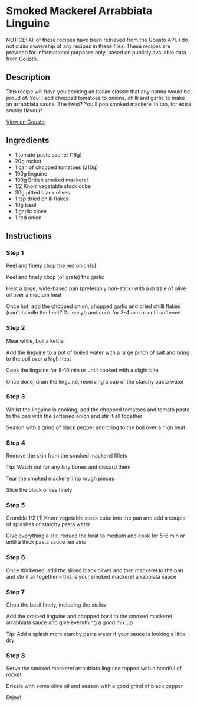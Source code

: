 # Smoked Mackerel Arrabbiata Linguine

NOTICE: All of these recipes have been retrieved from the Gousto API. I do not claim ownership of any recipes in these files. These recipes are provided for informational purposes only, based on publicly available data from Gousto.

## Description

This recipe will have you cooking an Italian classic that any nonna would be proud of. You'll add chopped tomatoes to onions, chilli and garlic to make an arrabbiata sauce. The twist? You'll pop smoked mackerel in too, for extra smoky flavour!

[View on Gousto](https://www.gousto.co.uk/recipes/cookbook/smoked-mackerel-arrabbiata-linguine)

## Ingredients

- 1 tomato paste sachet (16g)
- 20g rocket
- 1 can of chopped tomatoes (210g)
- 190g linguine
- 100g British smoked mackerel
- 1/2 Knorr vegetable stock cube
- 30g pitted black olives
- 1 tsp dried chilli flakes
- 10g basil
- 1 garlic clove
- 1 red onion

## Instructions


### Step 1

Peel and finely chop the red onion<span class="text-danger">[s]</span>


Peel and finely chop (or grate) the garlic


Heat a large, wide-based pan (preferably non-stick) with a drizzle of olive oil over a medium heat


Once hot, add the chopped onion, chopped garlic and dried chilli flakes (can't handle the heat? Go easy!) and cook for 3-4 min or until softened


### Step 2

Meanwhile, boil a kettle


Add the linguine to a pot of boiled water with a large pinch of salt and bring to the boil over a high heat


Cook the linguine for 8-10 min or until cooked with a slight bite


Once done, drain the linguine, reserving a cup of the starchy pasta water


### Step 3

Whilst the linguine is cooking, add the chopped tomatoes and tomato paste to the pan with the softened onion and stir it all together


Season with a grind of black pepper and bring to the boil over a high heat


### Step 4

Remove the skin from the smoked mackerel fillets


Tip: Watch out for any tiny bones and discard them


Tear the smoked mackerel into rough pieces 


Slice the black olives finely


### Step 5

Crumble 1/2 <span class="text-danger">[1]</span> Knorr vegetable stock cube into the pan and add a couple of splashes of starchy pasta water 


Give everything a stir, reduce the heat to medium and cook for 5-6 min or until a thick pasta sauce remains


### Step 6

Once thickened, add the sliced black olives and torn mackerel to the pan and stir it all together – this is your smoked mackerel arrabbiata sauce


### Step 7

Chop the basil finely, including the stalks


Add the drained linguine and chopped basil to the smoked mackerel arrabbiata sauce and give everything a good mix up


Tip: Add a splash more starchy pasta water if your sauce is looking a little dry

### Step 8

Serve the smoked mackerel arrabbiata linguine topped with a handful of rocket


Drizzle with some olive oil and season with a good grind of black pepper


Enjoy!

